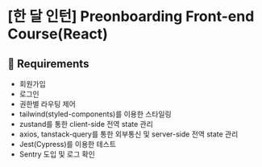 # [한 달 인턴] Preonboarding Front-end Course(React)

## 🍒 Requirements

- 회원가입
- 로그인
- 권한별 라우팅 제어
- tailwind(styled-components)를 이용한 스타일링
- zustand를 통한 client-side 전역 state 관리
- axios, tanstack-query를 통한 외부통신 및 server-side 전역 state 관리
- Jest(Cypress)를 이용한 테스트
- Sentry 도입 및 로그 확인
